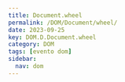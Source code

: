 ```yaml
---
title: Document.wheel
permalink: /DOM/Document/wheel/
date: 2023-09-25
key: DOM.D.Document.wheel
category: DOM
tags: [evento dom]
sidebar:
  nav: dom
---
```

